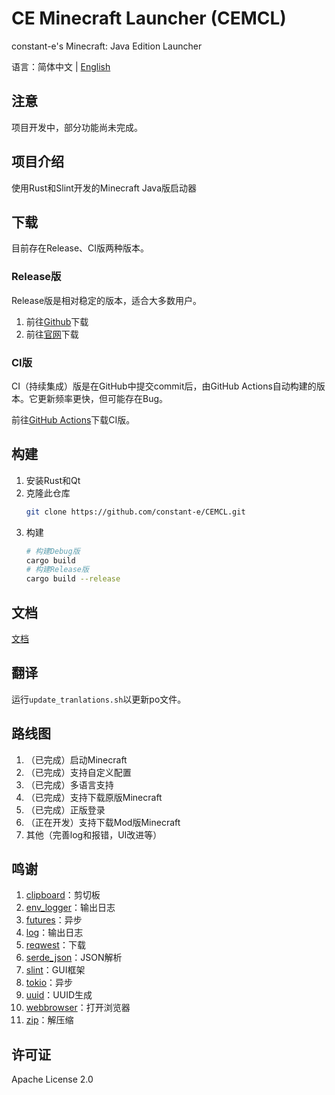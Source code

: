 # CE Minecraft Launcher (CEMCL)
constant-e's Minecraft: Java Edition Launcher

语言：简体中文 | [English](README_EN.md)

## 注意
项目开发中，部分功能尚未完成。

## 项目介绍
使用Rust和Slint开发的Minecraft Java版启动器

## 下载
目前存在Release、CI版两种版本。

### Release版
Release版是相对稳定的版本，适合大多数用户。
1. 前往[Github](https://github.com/constant-e/CEMCL/releases)下载
2. 前往[官网](https://constant-e.github.io/CEMCL/download.html)下载

### CI版
CI（持续集成）版是在GitHub中提交commit后，由GitHub Actions自动构建的版本。它更新频率更快，但可能存在Bug。

前往[GitHub Actions](https://github.com/constant-e/CEMCL/actions)下载CI版。

## 构建
1. 安装Rust和Qt
2. 克隆此仓库
   ```sh
   git clone https://github.com/constant-e/CEMCL.git
   ```
3. 构建
   ```sh
   # 构建Debug版
   cargo build
   # 构建Release版
   cargo build --release
   ```


## 文档
[文档](https://constant-e.github.io/CEMCL/docs)

## 翻译
运行`update_tranlations.sh`以更新po文件。

## 路线图
1. （已完成）启动Minecraft
2. （已完成）支持自定义配置
3. （已完成）多语言支持
4. （已完成）支持下载原版Minecraft
5. （已完成）正版登录
6. （正在开发）支持下载Mod版Minecraft
7. 其他（完善log和报错，UI改进等）

## 鸣谢
1. [clipboard](https://crates.io/crates/clipboard)：剪切板
2. [env_logger](https://crates.io/crates/env_logger)：输出日志
3. [futures](https://crates.io/crates/futures)：异步
4. [log](https://crates.io/crates/log)：输出日志
5. [reqwest](https://crates.io/crates/reqwest)：下载
6. [serde_json](https://crates.io/crates/serde_json)：JSON解析
7. [slint](https://crates.io/crates/slint)：GUI框架
8. [tokio](https://crates.io/crates/tokio)：异步
9. [uuid](https://crates.io/crates/uuid)：UUID生成
10. [webbrowser](https://crates.io/crates/webbrowser)：打开浏览器
11. [zip](https://crates.io/crates/zip)：解压缩

## 许可证
Apache License 2.0
